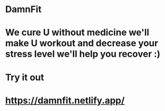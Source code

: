 # DamnFit
# We cure U without medicine we'll make U workout and decrease your stress level we'll help you recover :)
# Try it out
# https://damnfit.netlify.app/
